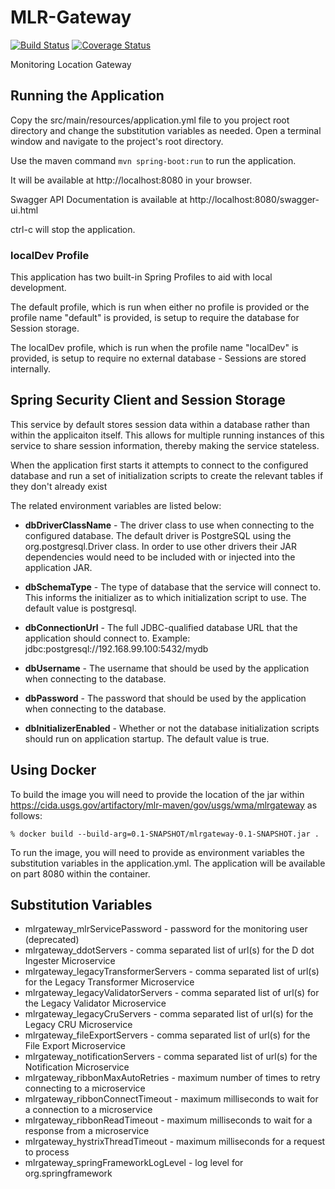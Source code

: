 # MLR-Gateway
[![Build Status](https://travis-ci.org/USGS-CIDA/MLR-Gateway.svg?branch=master)](https://travis-ci.org/USGS-CIDA/MLR-Gateway) [![Coverage Status](https://coveralls.io/repos/github/USGS-CIDA/MLR-Gateway/badge.svg?branch=master)](https://coveralls.io/github/USGS-CIDA/MLR-Gateway?branch=master)

Monitoring Location Gateway

## Running the Application
Copy the src/main/resources/application.yml file to you project root directory and change the substitution variables as needed.
Open a terminal window and navigate to the project's root directory.

Use the maven command ```mvn spring-boot:run``` to run the application.

It will be available at http://localhost:8080 in your browser.

Swagger API Documentation is available at http://localhost:8080/swagger-ui.html

ctrl-c will stop the application.

### localDev Profile
This application has two built-in Spring Profiles to aid with local development. 

The default profile, which is run when either no profile is provided or the profile name "default" is provided, is setup to require the database for Session storage.

The localDev profile, which is run when the profile name "localDev" is provided, is setup to require no external database - Sessions are stored internally.

## Spring Security Client and Session Storage
This service by default stores session data within a database rather than within the applicaiton itself. This allows for multiple running instances of this service to share session information, thereby making the service stateless. 

When the application first starts it attempts to connect to the configured database and run a set of initialization scripts to create the relevant tables if they don't already exist

The related environment variables are listed below:

- **dbDriverClassName** - The driver class to use when connecting to the configured database. The default driver is PostgreSQL using the org.postgresql.Driver class. In order to use other drivers their JAR dependencies would need to be included with or injected into the application JAR. 

- **dbSchemaType** - The type of database that the service will connect to. This informs the initializer as to which initialization script to use. The default value is postgresql.

- **dbConnectionUrl** - The full JDBC-qualified database URL that the application should connect to. Example: jdbc:postgresql://192.168.99.100:5432/mydb

- **dbUsername** - The username that should be used by the application when connecting to the database.

- **dbPassword** - The password that should be used by the application when connecting to the database.

- **dbInitializerEnabled** - Whether or not the database initialization scripts should run on application startup. The default value is true.

## Using Docker
To build the image you will need to provide the location of the jar within 
https://cida.usgs.gov/artifactory/mlr-maven/gov/usgs/wma/mlrgateway as follows:
``` 
% docker build --build-arg=0.1-SNAPSHOT/mlrgateway-0.1-SNAPSHOT.jar .
```

To run the image, you will need to provide as environment variables the substitution variables in the application.yml. The application
will be available on part 8080 within the container.

## Substitution Variables
* mlrgateway_mlrServicePassword - password for the monitoring user (deprecated)
* mlrgateway_ddotServers - comma separated list of url(s) for the D dot Ingester Microservice
* mlrgateway_legacyTransformerServers - comma separated list of url(s) for the Legacy Transformer Microservice
* mlrgateway_legacyValidatorServers - comma separated list of url(s) for the Legacy Validator Microservice
* mlrgateway_legacyCruServers - comma separated list of url(s) for the Legacy CRU Microservice
* mlrgateway_fileExportServers - comma separated list of url(s) for the File Export Microservice
* mlrgateway_notificationServers - comma separated list of url(s) for the Notification Microservice
* mlrgateway_ribbonMaxAutoRetries - maximum number of times to retry connecting to a microservice
* mlrgateway_ribbonConnectTimeout - maximum milliseconds to wait for a connection to a microservice
* mlrgateway_ribbonReadTimeout - maximum milliseconds to wait for a response from a microservice
* mlrgateway_hystrixThreadTimeout - maximum milliseconds for a request to process
* mlrgateway_springFrameworkLogLevel - log level for org.springframework
